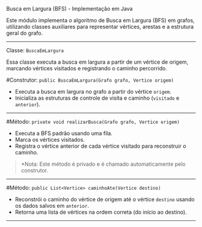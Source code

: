 Busca em Largura (BFS) - Implementação em Java

Este módulo implementa o algoritmo de Busca em Largura (BFS) em grafos, utilizando classes auxiliares para representar vértices, arestas e a estrutura geral do grafo.

---

Classe: `BuscaEmLargura`

Essa classe executa a busca em largura a partir de um vértice de origem, marcando vértices visitados e registrando o caminho percorrido.

#Construtor: `public BuscaEmLargura(Grafo grafo, Vertice origem)`


- Executa a busca em largura no grafo a partir do vértice `origem`.
- Inicializa as estruturas de controle de visita e caminho (`visitado` e `anterior`).

---

#Método: `private void realizarBusca(Grafo grafo, Vertice origem)`

- Executa a BFS padrão usando uma fila.
- Marca os vértices visitados.
- Registra o vértice anterior de cada vértice visitado para reconstruir o caminho.

> *Nota: Este método é privado e é chamado automaticamente pelo construtor.

---

#Método: `public List<Vertice> caminhoAte(Vertice destino)`

- Reconstrói o caminho do vértice de origem até o vértice `destino` usando os dados salvos em `anterior`.
- Retorna uma lista de vértices na ordem correta (do início ao destino).

---
